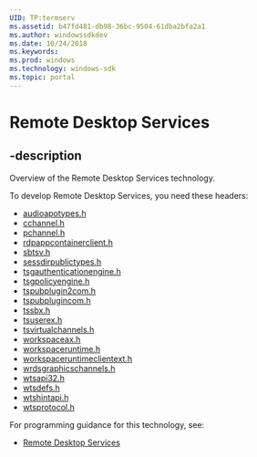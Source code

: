 ```yaml
---
UID: TP:termserv
ms.assetid: b47fd481-db98-36bc-9504-61dba2bfa2a1
ms.author: windowssdkdev
ms.date: 10/24/2018
ms.keywords: 
ms.prod: windows
ms.technology: windows-sdk
ms.topic: portal
---
```


# Remote Desktop Services

## -description

Overview of the Remote Desktop Services technology.

To develop Remote Desktop Services, you need these headers:

 * [audioapotypes.h](../audioapotypes/index.md)
 * [cchannel.h](../cchannel/index.md)
 * [pchannel.h](../pchannel/index.md)
 * [rdpappcontainerclient.h](../rdpappcontainerclient/index.md)
 * [sbtsv.h](../sbtsv/index.md)
 * [sessdirpublictypes.h](../sessdirpublictypes/index.md)
 * [tsgauthenticationengine.h](../tsgauthenticationengine/index.md)
 * [tsgpolicyengine.h](../tsgpolicyengine/index.md)
 * [tspubplugin2com.h](../tspubplugin2com/index.md)
 * [tspubplugincom.h](../tspubplugincom/index.md)
 * [tssbx.h](../tssbx/index.md)
 * [tsuserex.h](../tsuserex/index.md)
 * [tsvirtualchannels.h](../tsvirtualchannels/index.md)
 * [workspaceax.h](../workspaceax/index.md)
 * [workspaceruntime.h](../workspaceruntime/index.md)
 * [workspaceruntimeclientext.h](../workspaceruntimeclientext/index.md)
 * [wrdsgraphicschannels.h](../wrdsgraphicschannels/index.md)
 * [wtsapi32.h](../wtsapi32/index.md)
 * [wtsdefs.h](../wtsdefs/index.md)
 * [wtshintapi.h](../wtshintapi/index.md)
 * [wtsprotocol.h](../wtsprotocol/index.md)

For programming guidance for this technology, see:
* [Remote Desktop Services](/windows/desktop/termserv)

